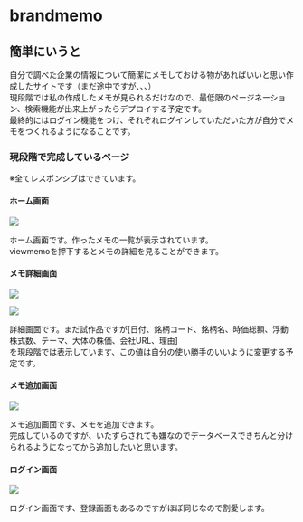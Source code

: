 # brandmemo  
  
## 簡単にいうと  
  
自分で調べた企業の情報について簡潔にメモしておける物があればいいと思い作成したサイトです（まだ途中ですが、、、）  
現段階では私の作成したメモが見られるだけなので、最低限のページネーション、検索機能が出来上がったらデプロイする予定です。  
最終的にはログイン機能をつけ、それぞれログインしていただいた方が自分でメモをつくれるようになることです。  
  
### 現段階で完成しているページ  
※全てレスポンシブはできています。  
  
#### ホーム画面  
  
![](https://user-images.githubusercontent.com/51479834/80714028-52f91200-8b2f-11ea-8f36-ce812a23ac16.png)  
  
ホーム画面です。作ったメモの一覧が表示されています。  
viewmemoを押下するとメモの詳細を見ることができます。  
  
#### メモ詳細画面  
  
![](https://user-images.githubusercontent.com/51479834/80714420-e03c6680-8b2f-11ea-90a3-4bfbe1546df9.png)  
  
![](https://user-images.githubusercontent.com/51479834/80715029-bcc5eb80-8b30-11ea-8b5b-fe5defb0e86a.png)  
  
詳細画面です。まだ試作品ですが[日付、銘柄コード、銘柄名、時価総額、浮動株式数、テーマ、大体の株価、会社URL、理由]  
を現段階では表示しています、この値は自分の使い勝手のいいように変更する予定です。  
  
#### メモ追加画面  
  
![](https://user-images.githubusercontent.com/51479834/80715134-e4b54f00-8b30-11ea-8031-7301a5ab5bbb.png)  
  
メモ追加画面です、メモを追加できます。  
完成しているのですが、いたずらされても嫌なのでデータベースできちんと分けられるようになってから追加したいと思います。  
  
#### ログイン画面  
  
![](https://user-images.githubusercontent.com/51479834/80714862-7ec8c780-8b30-11ea-8c8a-ab8bb9d2567e.png)  
  
ログイン画面です、登録画面もあるのですがほぼ同じなので割愛します。  
